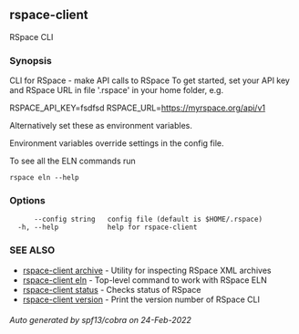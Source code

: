 ## rspace-client

RSpace CLI

### Synopsis

CLI for RSpace - make API calls to RSpace
To get started, set your API key and RSpace URL in file '.rspace' in your home folder, e.g.

RSPACE_API_KEY=fsdfsd
RSPACE_URL=https://myrspace.org/api/v1
	
Alternatively set these as environment variables.

Environment variables override settings in the config file.

To see all the ELN commands run 

    rspace eln --help


### Options

```
      --config string   config file (default is $HOME/.rspace)
  -h, --help            help for rspace-client
```

### SEE ALSO

* [rspace-client archive](rspace-client_archive.md)	 - Utility for inspecting RSpace XML archives
* [rspace-client eln](rspace-client_eln.md)	 - Top-level command to work with RSpace ELN
* [rspace-client status](rspace-client_status.md)	 - Checks status of RSpace
* [rspace-client version](rspace-client_version.md)	 - Print the version number of RSpace CLI

###### Auto generated by spf13/cobra on 24-Feb-2022
